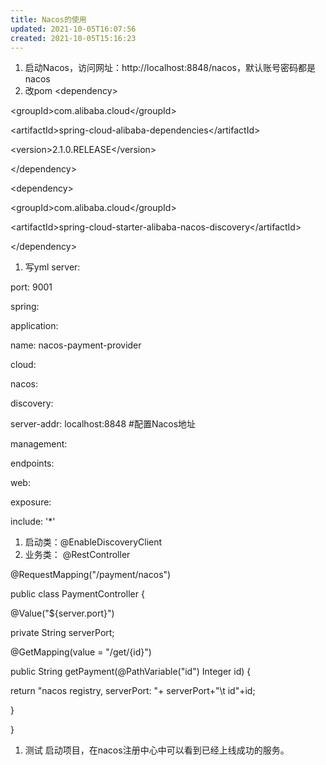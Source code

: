 ```yaml
---
title: Nacos的使用
updated: 2021-10-05T16:07:56
created: 2021-10-05T15:16:23
---
```


1.  启动Nacos，访问网址：http://localhost:8848/nacos，默认账号密码都是nacos
2.  改pom
\<dependency\>

\<groupId\>com.alibaba.cloud\</groupId\>

\<artifactId\>spring-cloud-alibaba-dependencies\</artifactId\>

\<version\>2.1.0.RELEASE\</version\>

\</dependency\>

\<dependency\>

\<groupId\>com.alibaba.cloud\</groupId\>

\<artifactId\>spring-cloud-starter-alibaba-nacos-discovery\</artifactId\>

\</dependency\>
1.  写yml
server:

port: 9001

spring:

application:

name: nacos-payment-provider

cloud:

nacos:

discovery:

server-addr: localhost:8848 \#配置Nacos地址

management:

endpoints:

web:

exposure:

include: '\*'
1.  启动类：@EnableDiscoveryClient
2.  业务类：
@RestController

@RequestMapping("/payment/nacos")

public class PaymentController {

@Value("\${server.port}")

private String serverPort;

@GetMapping(value = "/get/{id}")

public String getPayment(@PathVariable("id") Integer id) {

return "nacos registry, serverPort: "+ serverPort+"\t id"+id;

}

}
1.  测试
启动项目，在nacos注册中心中可以看到已经上线成功的服务。
